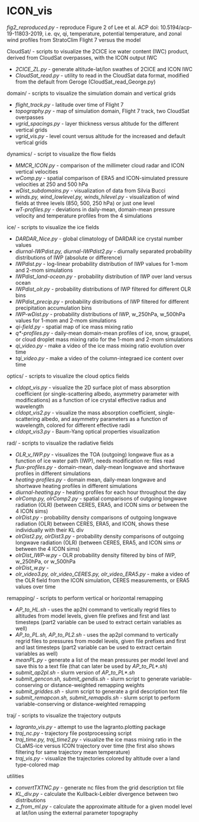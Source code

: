 # ICON_vis

*fig2_reproduced.py* - reproduce Figure 2 of Lee et al. ACP doi: 10.5194/acp-19-11803-2019, i.e. qv, qi, temperature, potential temperature, and zonal wind profiles from StratoClim Flight 7 versus the model

CloudSat/ - scripts to visualize the 2CICE ice water content (IWC) product, derived from CloudSat overpasses, with the ICON output IWC
- *2CICE_ZL.py* - generate altitude-lat/lon swathes of 2CICE and ICON IWC 
- *CloudSat_read.py* - utility to read in the CloudSat data format, modified from the default from Geroge (CloudSat_read_George.py)

domain/ - scripts to visualize the simulation domain and vertical grids
- *flight_track.py* - latitude over time of Flight 7
- *topography.py* - map of simulation domain, Flight 7 track, two CloudSat overpasses
- *vgrid_spacings.py* - layer thickness versus altitude for the different vertical grids
- *vgrid_vis.py* - level count versus altitude for the increased and default vertical grids

dynamics/ - script to visualize the flow fields
- *MMCR_ICON.py* - comparison of the millimeter cloud radar and ICON vertical velocities
- *wComp.py* - spatial comparison of ERA5 and ICON-simulated pressure velocities at 250 and 500 hPa
- *wDist_subdomains.py* - visualization of data from Silvia Bucci
- *winds.py, wind_lowlevel.py, winds_hilevel.py* - visualization of wind fields at three levels (850, 500, 250 hPa) or just one level
- *wT-profiles.py* - deviations in daily-mean, domain-mean pressure velocity and temperature profiles from the 4 simulations

ice/ - scripts to visualize the ice fields
- *DARDAR_Nice.py* - global climatology of DARDAR ice crystal number values
- *diurnal-IWPdist.py, diurnal-IWPdist2.py* - diurnally separated probability distributions of IWP (absolute or difference)
- *IWPdist.py* - log-linear probability distribution of IWP values for 1-mom and 2-mom simulations
- *IWPdist_land-ocean.py* - probability distribution of IWP over land versus ocean
- *IWPdist_olr.py* - probability distributions of IWP filtered for different OLR bins
- *IWPdist_precip.py* - probability distributions of IWP filtered for different precipitation accumulation bins
- *IWP-wDist.py* - probability distributions of IWP, w_250hPa, w_500hPa values for 1-mom and 2-mom simulations
- *qi-field.py* - spatial map of ice mass mixing ratio
- *q\*-profiles.py* - daily-mean domain-mean profiles of ice, snow, graupel, or cloud droplet mass mixing ratio for the 1-mom and 2-mom simulations
- *qi_video.py* - make a video of the ice mass mixing ratio evolution over time
- *tqi_video.py* - make a video of the column-integraed ice content over time

optics/ - scripts to visualize the cloud optics fields
- *cldopt_vis.py* - visualize the 2D surface plot of mass absorption coefficient (or single-scattering albedo, asymmetry parameter with modifications) as a function of ice crystal effective radius and wavelength
- *cldopt_vis2.py* - visualize the mass absorption coefficient, single-scattering albedo, and asymmetry parameters as a function of wavelength, colored for different effective radii
- *cldopt_vis3.py* - Baum-Yang optical properties visualization

rad/ - scripts to visualize the radiative fields
- *OLR_v_IWP.py* - visualizes the TOA (outgoing) longwave flux as a function of ice water path (IWP), needs modification re: files read
- *flux-profiles.py* - domain-mean, daily-mean longwave and shortwave profiles in different simulations
- *heating-profiles.py* - domain mean, daily-mean longwave and shortwave heating profiles in different simulations 
- *diurnal-heating.py* - heating profiles for each hour throughout the day
- *olrComp.py, olrComp2.py* - spatial comparisons of outgoing longwave radiation (OLR) (between CERES, ERA5, and ICON sims *or* between the 4 ICON sims)
- *olrDist.py* - probability density comparisons of outgoing longwave radiation (OLR) between CERES, ERA5, and ICON, shows these individually with their KL div
- *olrDist2.py, olrDist3.py* - probability density comparisons of outgoing longwave radiation (OLR) (between CERES, ERA5, and ICON sims *or* between the 4 ICON sims)
- *olrDist_IWP-w.py* - OLR probability density filtered by bins of IWP, w_250hPa, or w_500hPa
- *olrDist_w.py* - 
- *olr_video3.py, olr_video_CERES.py, olr_video_ERA5.py* - make a video of the OLR field from the ICON simulation, CERES measurements, or ERA5 values over time

remapping/ - scripts to perform vertical or horizontal remapping
- *AP_to_HL.sh* - uses the ap2hl command to vertically regrid files to altitudes from model levels, given file prefixes and first and last timesteps (part2 variable can be used to extract certain variables as well)
- *AP_to_PL.sh, AP_to_PL2.sh* - uses the ap2pl command to vertically regrid files to pressures from model levels, given file prefixes and first and last timesteps (part2 variable can be used to extract certain variables as well)
- *meanPL.py* - generate a list of the mean pressures per model level and save this to a text file (that can later be used by *AP_to_PL\*.sh*)
- *submit_ap2pl.sh* - slurm version of *AP_to_PL\*.sh*
- *submit_gencon.sh, submit_gendis.sh* - slurm script to generate variable-conserving or distance-weighted remapping weights
- *submit_griddes.sh* - slurm script to generate a grid description text file
- *submit_remapcon.sh, submit_remapdis.sh* - slurm script to perform variable-conserving or distance-weighted remapping 

traj/ - scripts to visualize the trajectory outputs
- *lagranto_vis.py* - attempt to use the lagranto.plotting package
- *traj_nc.py* - trajectory file postprocessing script
- *traj_time.py, traj_time2.py* - visualize the ice mass mixing ratio in the CLaMS-ice versus ICON trajectory over time (the first also shows filtering for same trajectory mean temperature)
- *traj_vis.py* - visualize the trajectories colored by altitude over a land type-colored map

utilities 
- *convertTXTNC.py* - generate nc files from the grid description txt file
- *KL_div.py* - calculate the Kullback-Leibler divergence between two distributions
- *z_from_ml.py* - calculate the approximate altitude for a given model level at lat/lon using the external parameter topography
